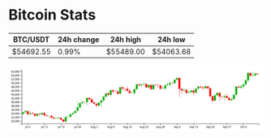 # Bitcoin Stats

BTC/USDT|24h change|24h high|24h low|
|---|---|---|---|
|$54692.55|0.99%|$55489.00|$54063.68|

<img src="./chart.svg">
